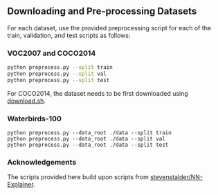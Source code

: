 ## Downloading and Pre-processing Datasets

For each dataset, use the provided preprocessing script for each of the train, validation, and test scripts as follows:

### VOC2007 and COCO2014

```bash
python preprocess.py --split train
python preprocess.py --split val
python preprocess.py --split test
```

For COCO2014, the dataset needs to be first downloaded using [download.sh](COCO2014/download.sh).

### Waterbirds-100

```
python preprocess.py --data_root ./data --split train
python preprocess.py --data_root ./data --split val
python preprocess.py --data_root ./data --split test
```

### Acknowledgements

The scripts provided here build upon scripts from [stevenstalder/NN-Explainer](https://github.com/stevenstalder/NN-Explainer).


